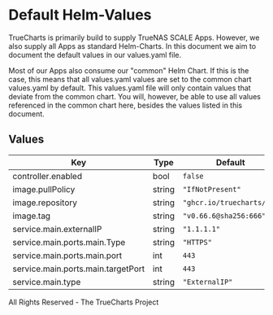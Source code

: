# Default Helm-Values

TrueCharts is primarily build to supply TrueNAS SCALE Apps.
However, we also supply all Apps as standard Helm-Charts. In this document we aim to document the default values in our values.yaml file.

Most of our Apps also consume our "common" Helm Chart.
If this is the case, this means that all values.yaml values are set to the common chart values.yaml by default. This values.yaml file will only contain values that deviate from the common chart.
You will, however, be able to use all values referenced in the common chart here, besides the values listed in this document.

## Values

| Key | Type | Default | Description |
|-----|------|---------|-------------|
| controller.enabled | bool | `false` |  |
| image.pullPolicy | string | `"IfNotPresent"` |  |
| image.repository | string | `"ghcr.io/truecharts/bs"` |  |
| image.tag | string | `"v0.66.6@sha256:666"` |  |
| service.main.externalIP | string | `"1.1.1.1"` |  |
| service.main.ports.main.Type | string | `"HTTPS"` |  |
| service.main.ports.main.port | int | `443` |  |
| service.main.ports.main.targetPort | int | `443` |  |
| service.main.type | string | `"ExternalIP"` |  |

All Rights Reserved - The TrueCharts Project

